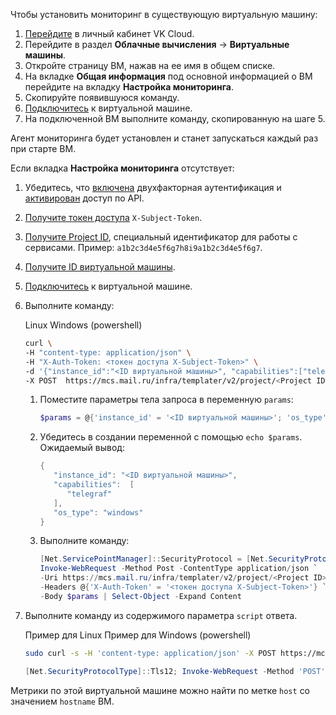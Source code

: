 Чтобы установить мониторинг в существующую виртуальную машину:

1. [Перейдите](https://msk.cloud.vk.com/app/) в личный кабинет VK Cloud.
1. Перейдите в раздел **Облачные вычисления** → **Виртуальные машины**.
1. Откройте страницу ВМ, нажав на ее имя в общем списке.
1. На вкладке **Общая информация** под основной информацией о ВМ перейдите на вкладку **Настройка мониторинга**.
1. Скопируйте появившуюся команду.
1. [Подключитесь](/ru/base/iaas/service-management/vm/vm-connect/) к виртуальной машине.
1. На подключенной ВМ выполните команду, скопированную на шаге 5.

Агент мониторинга будет установлен и станет запускаться каждый раз при старте ВМ.

Если вкладка **Настройка мониторинга** отсутствует:

1. Убедитесь, что [включена](/ru/tools-for-using-services/account/service-management/account-manage/manage-2fa) двухфакторная аутентификация и [активирован](/ru/manage/tools-for-using-services/rest-api/enable-api) доступ по API.
1. [Получите токен доступа](/ru/additionals/cases/case-keystone-token) `X-Subject-Token`.
1. [Получите Project ID](/ru/manage/tools-for-using-services/rest-api/endpoints#poluchenie_project_id), специальный идентификатор для работы с сервисами. Пример: `a1b2c3d4e5f6g7h8i9a1b2c3d4e5f6g7`.
1. [Получите ID виртуальной машины](/ru/base/iaas/service-management/vm/vm-manage#poluchenie_id_virtualnoy_mashiny).
1. [Подключитесь](/ru/base/iaas/service-management/vm/vm-connect/) к виртуальной машине.
1. Выполните команду:

   <tabs>
   <tablist>
   <tab>Linux</tab>
   <tab>Windows (powershell)</tab>
   </tablist>
   <tabpanel>

   ```bash
   curl \
   -H "content-type: application/json" \
   -H "X-Auth-Token: <токен доступа X-Subject-Token>" \
   -d '{"instance_id":"<ID виртуальной машины>", "capabilities":["telegraf"], "os_type":"linux"}' \
   -X POST  https://mcs.mail.ru/infra/templater/v2/project/<Project ID>/link
   ```

   </tabpanel>
   <tabpanel>

   1. Поместите параметры тела запроса в переменную `params`:

      ```powershell
      $params = @{'instance_id' = '<ID виртуальной машины>'; 'os_type' = 'windows'; 'capabilities' = @('telegraf')} | convertto-json
      ```

   1. Убедитесь в создании переменной с помощью `echo $params`. Ожидаемый вывод:

      ```powershell
      {
         "instance_id": "<ID виртуальной машины>",
         "capabilities":  [
            "telegraf"
         ],
         "os_type": "windows"
      }
      ```

   1. Выполните команду:

      ```powershell
      [Net.ServicePointManager]::SecurityProtocol = [Net.SecurityProtocolType]::Tls12; `
      Invoke-WebRequest -Method Post -ContentType application/json `
      -Uri https://mcs.mail.ru/infra/templater/v2/project/<Project ID>/link `
      -Headers @{'X-Auth-Token' = '<токен доступа X-Subject-Token>'} `
      -Body $params | Select-Object -Expand Content
      ```

   </tabpanel>
   </tabs>

1. Выполните команду из содержимого параметра `script` ответа.

   <tabs>
   <tablist>
   <tab>Пример для Linux</tab>
   <tab>Пример для Windows (powershell)</tab>
   </tablist>
   <tabpanel>

   ```bash
   sudo curl -s -H 'content-type: application/json' -X POST https://mcs.mail.ru/infra/templater/v2/project/<Project ID>/link/XXXXUm5Yb33LJ7otcPnWSUXXXXXXXXXX/instance/<ID виртуальной машины> | sudo bash
   ```

   </tabpanel>
   <tabpanel>

   ```powershell
   [Net.SecurityProtocolType]::Tls12; Invoke-WebRequest -Method 'POST' -Headers @{'Content-Type' = 'application/json'} -Uri https://mcs.mail.ru/infra/templater/v2/project/<Project ID>/link/XXXXUm5Yb33LJ7otcPnWSUXXXXXXXXXX/instance/<ID виртуальной машины> | iex
   ```

   </tabpanel>
   </tabs>

<info>

Метрики по этой виртуальной машине можно найти по метке `host` со значением `hostname` ВМ.

</info>
